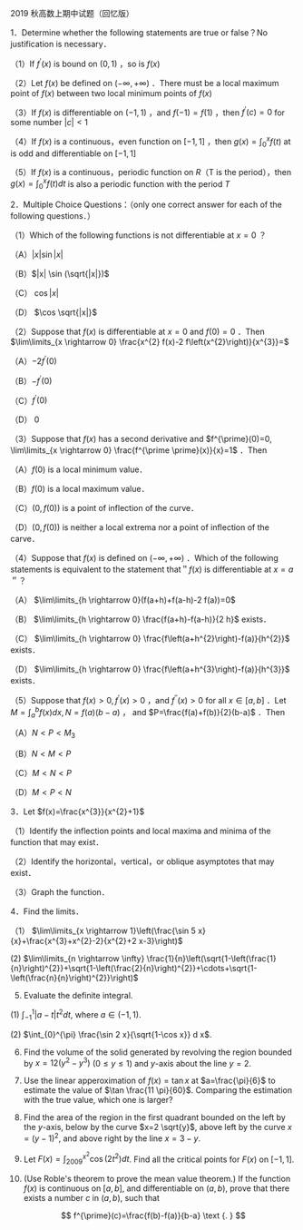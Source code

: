 2019 秋高数上期中试题（回忆版）

1．Determine whether the following statements are true or false？No justification is necessary．

（1）If $f^{\prime}(x)$ is bound on $(0,1)$ ，so is $f(x)$

（2）Let $f(x)$ be defined on $(-\infty,+\infty)$ ．There must be a local maximum point of $f(x)$ between two local minimum points of $f(x)$

（3）If $f(x)$ is differentiable on $(-1,1)$ ，and $f(-1)=f(1)$ ，then $f^{\prime}(c)=0$ for some number $|c|<1$

（4）If $f(x)$ is a continuous，even function on $[-1,1]$ ，then $g(x)=\int_{0}^{x} f(t)$ at is odd and differentiable on $[-1,1]$

（5）If $f(x)$ is a continuous，periodic function on $R$（T is the period），then $g(x)=\int_{0}^{x} f(t) d t$ is also a periodic function with the period $T$

2．Multiple Choice Questions：（only one correct answer for each of the following questions．）

（1）Which of the following functions is not differentiable at $x=0$ ？

（A）$|x| \sin |x|$

（B）$|x| \sin (\sqrt{|x|})$

（C） $\cos |x|$

（D） $\cos \sqrt{|x|}$

（2）Suppose that $f(x)$ is differentiable at $x=0$ and $f(0)=0$ ．Then $\lim\limits_{x \rightarrow 0} \frac{x^{2} f(x)-2 f\left(x^{2}\right)}{x^{3}}=$

（A）$-2 f^{\prime}(0)$

（B）$-f^{\prime}(0)$

（C）$f^{\prime}(0)$

（D） 0

（3）Suppose that $f(x)$ has a second derivative and $f^{\prime}(0)=0, \lim\limits_{x \rightarrow 0} \frac{f^{\prime \prime}(x)}{x}=1$ ．Then

（A）$f(0)$ is a local minimum value．

（B）$f(0)$ is a local maximum value．

（C）$(0, f(0))$ is a point of inflection of the curve．

（D）$(0, f(0))$ is neither a local extrema nor a point of inflection of the carve．

（4）Suppose that $f(x)$ is defined on $(-\infty,+\infty)$ ．Which of the following statements is equivalent to the statement that＂$f(x)$ is differentiable at $x=a$＂？

（A） $\lim\limits_{h \rightarrow 0}(f(a+h)+f(a-h)-2 f(a))=0$

（B） $\lim\limits_{h \rightarrow 0} \frac{f(a+h)-f(a-h)}{2 h}$ exists．

（C） $\lim\limits_{h \rightarrow 0} \frac{f\left(a+h^{2}\right)-f(a)}{h^{2}}$ exists．

（D） $\lim\limits_{h \rightarrow 0} \frac{f\left(a+h^{3}\right)-f(a)}{h^{3}}$ exists．

（5）Suppose that $f(x)>0, f^{\prime}(x)>0$ ，and $f^{\prime \prime}(x)>0$ for all $x \in[a, b]$ ．Let $M=\int_{a}^{b} f(x) d x, N=f(a)(b-a)$ ， and $P=\frac{f(a)+f(b)}{2}(b-a)$ ．Then

（A）$N<P<M_{3}$

（B）$N<M<P$

（C）$M<N<P$

（D）$M<P<N$

3．Let $f(x)=\frac{x^{3}}{x^{2}+1}$

（1）Identify the inflection points and local maxima and minima of the function that may exist．

（2）Identify the horizontal，vertical，or oblique asymptotes that may exist．

（3）Graph the function．

4．Find the limits．

（1） $\lim\limits_{x \rightarrow 1}\left(\frac{\sin 5 x}{x}+\frac{x^{3}+x^{2}-2}{x^{2}+2 x-3}\right)$

(2) $\lim\limits_{n \rightarrow \infty} \frac{1}{n}\left(\sqrt{1-\left(\frac{1}{n}\right)^{2}}+\sqrt{1-\left(\frac{2}{n}\right)^{2}}+\cdots+\sqrt{1-\left(\frac{n}{n}\right)^{2}}\right)$

5. Evaluate the definite integral.

(1) $\int_{-1}^{1}|a-t| t^{2} d t$, where $a \in(-1,1)$.

(2) $\int_{0}^{\pi} \frac{\sin 2 x}{\sqrt{1-\cos x}} d x$.

6. Find the volume of the solid generated by revolving the region bounded by $x=12\left(y^{2}-y^{3}\right)$ $(0 \leqslant y \leqslant 1)$ and $y$-axis about the line $y=2$.

7. Use the linear apperoximation of $f(x)=\tan x$ at $a=\frac{\pi}{6}$ to estimate the value of $\tan \frac{11 \pi}{60}$. Comparing the estimation with the true value, which one is larger?

8. Find the area of the region in the first quadrant bounded on the left by the $y$-axis, below by the curve $x=2 \sqrt{y}$, above left by the curve $x=(y-1)^{2}$, and above right by the line $x=3-y$.

9. Let $F(x)=\int_{2009}^{x^{2}} \cos \left(2 t^{2}\right) d t$. Find all the critical points for $F(x)$ on $[-1,1]$.

10. (Use Roble's theorem to prove the mean value theorem.) If the function $f(x)$ is continuous on $[a, b]$, and differentiable on $(a, b)$, prove that there exists a number $c$ in $(a, b)$, such that

$$
f^{\prime}(c)=\frac{f(b)-f(a)}{b-a} \text {. }
$$

